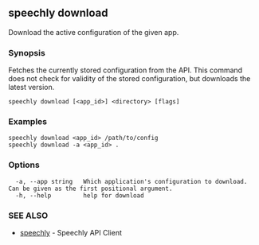 ## speechly download

Download the active configuration of the given app.

### Synopsis

Fetches the currently stored configuration from the API. This command
does not check for validity of the stored configuration, but downloads the latest
version.

```
speechly download [<app_id>] <directory> [flags]
```

### Examples

```
speechly download <app_id> /path/to/config
speechly download -a <app_id> .
```

### Options

```
  -a, --app string   Which application's configuration to download. Can be given as the first positional argument.
  -h, --help         help for download
```

### SEE ALSO

* [speechly](speechly.md)	 - Speechly API Client

